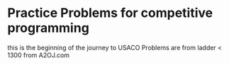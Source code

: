 # Practice Problems for competitive programming 
this is the beginning of the journey to USACO Problems are from ladder < 1300 from A2OJ.com
